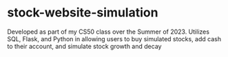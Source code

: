# stock-website-simulation
Developed as part of my CS50 class over the Summer of 2023. Utilizes SQL, Flask, and Python in allowing users to buy simulated stocks, add cash to their account, and simulate stock growth and decay
